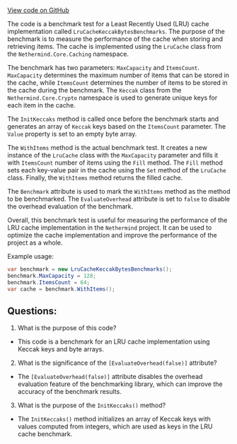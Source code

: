[View code on GitHub](https://github.com/nethermindeth/nethermind/Nethermind.Benchmark/Core/LruCacheKeccakBytesBenchmarks.cs)

The code is a benchmark test for a Least Recently Used (LRU) cache implementation called `LruCacheKeccakBytesBenchmarks`. The purpose of the benchmark is to measure the performance of the cache when storing and retrieving items. The cache is implemented using the `LruCache` class from the `Nethermind.Core.Caching` namespace. 

The benchmark has two parameters: `MaxCapacity` and `ItemsCount`. `MaxCapacity` determines the maximum number of items that can be stored in the cache, while `ItemsCount` determines the number of items to be stored in the cache during the benchmark. The `Keccak` class from the `Nethermind.Core.Crypto` namespace is used to generate unique keys for each item in the cache. 

The `InitKeccaks` method is called once before the benchmark starts and generates an array of `Keccak` keys based on the `ItemsCount` parameter. The `Value` property is set to an empty byte array. 

The `WithItems` method is the actual benchmark test. It creates a new instance of the `LruCache` class with the `MaxCapacity` parameter and fills it with `ItemsCount` number of items using the `Fill` method. The `Fill` method sets each key-value pair in the cache using the `Set` method of the `LruCache` class. Finally, the `WithItems` method returns the filled cache. 

The `Benchmark` attribute is used to mark the `WithItems` method as the method to be benchmarked. The `EvaluateOverhead` attribute is set to `false` to disable the overhead evaluation of the benchmark. 

Overall, this benchmark test is useful for measuring the performance of the LRU cache implementation in the `Nethermind` project. It can be used to optimize the cache implementation and improve the performance of the project as a whole. 

Example usage:

```csharp
var benchmark = new LruCacheKeccakBytesBenchmarks();
benchmark.MaxCapacity = 128;
benchmark.ItemsCount = 64;
var cache = benchmark.WithItems();
```
## Questions: 
 1. What is the purpose of this code?
- This code is a benchmark for an LRU cache implementation using Keccak keys and byte arrays.

2. What is the significance of the `[EvaluateOverhead(false)]` attribute?
- The `[EvaluateOverhead(false)]` attribute disables the overhead evaluation feature of the benchmarking library, which can improve the accuracy of the benchmark results.

3. What is the purpose of the `InitKeccaks()` method?
- The `InitKeccaks()` method initializes an array of Keccak keys with values computed from integers, which are used as keys in the LRU cache benchmark.